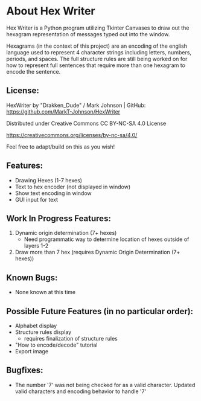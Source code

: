 # About Hex Writer
Hex Writer is a Python program utilizing Tkinter Canvases to draw out the hexagram representation of messages typed out into the window.

Hexagrams (in the context of this project) are an encoding of the english language used to represent 4 character strings including letters,
numbers, periods, and spaces. The full structure rules are still being worked on for how to represent full sentences that require more than one hexagram
to encode the sentence.

## License:
HexWriter by "Drakken_Dude" / Mark Johnson | GitHub: https://github.com/MarkT-Johnson/HexWriter

Distributed under Creative Commons CC BY-NC-SA 4.0 License

https://creativecommons.org/licenses/by-nc-sa/4.0/

Feel free to adapt/build on this as you wish!

## Features:
* Drawing Hexes (1-7 hexes)
* Text to hex encoder (not displayed in window)
* Show text encoding in window
* GUI input for text

## Work In Progress Features:
1. Dynamic origin determination (7+ hexes)
   * Need programmatic way to determine location of hexes outside of layers 1-2
2. Draw more than 7 hex (requires Dynamic Origin Determination (7+ hexes))

## Known Bugs:
* None known at this time

## Possible Future Features (in no particular order):
* Alphabet display
* Structure rules display
  * requires finalization of structure rules
* "How to encode/decode" tutorial
* Export image

## Bugfixes:
* The number '7' was not being checked for as a valid character. Updated valid characters and encoding behavior to handle '7'
